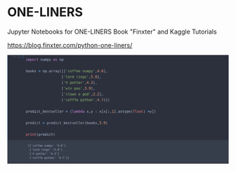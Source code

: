 # ONE-LINERS
Jupyter Notebooks for ONE-LINERS Book "Finxter" and Kaggle Tutorials

https://blog.finxter.com/python-one-liners/


![title](one-liner.png)

